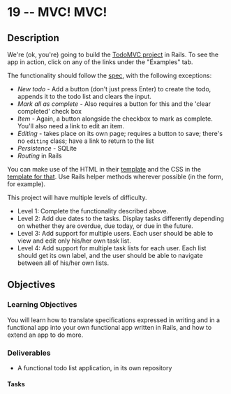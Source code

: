 # 19 -- MVC! MVC!

## Description

We're (ok, you're) going to build the [TodoMVC project](http://todomvc.com/) in Rails. To see the app in action, click on any of the links under the "Examples" tab.

The functionality should follow the [spec](https://github.com/tastejs/todomvc/blob/master/app-spec.md#functionality), with the following exceptions:
* _New todo_ - Add a button (don't just press Enter) to create the todo, appends it to the todo list and clears the input. 
* _Mark all as complete_ - Also requires a button for this and the 'clear completed' check box
* _Item_ - Again, a button alongside the checkbox to mark as complete. You'll also need a link to edit an item. 
* _Editing_ - takes place on its own page; requires a button to save; there's no `editing` class; have a link to return to the list
* _Persistence_ - SQLite
* _Routing_ in Rails

You can make use of the HTML in their [template](https://github.com/tastejs/todomvc-app-template/index.html) and the CSS in the [template for that](https://github.com/tastejs/todomvc-app-css/blob/master/index.css). Use Rails helper methods wherever possible (in the form, for example).

This project will have multiple levels of difficulty. 

* Level 1: Complete the functionality described above.
* Level 2: Add due dates to the tasks. Display tasks differently depending on whether they are overdue, due today, or due in the future. 
* Level 3: Add support for multiple users. Each user should be able to view and edit only his/her own task list.
* Level 4: Add support for multiple task lists for each user. Each list should get its own label, and the user should be able to navigate between all of his/her own lists.

## Objectives

### Learning Objectives

You will learn how to translate specifications expressed in writing and in a functional app into your own functional app written in Rails, and how to extend an app to do more.

### Deliverables

* A functional todo list application, in its own repository 
 

#### Tasks
